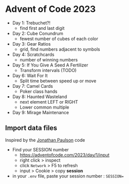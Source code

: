 # Advent of Code 2023

* Day 1: Trebuchet?!
    * find first and last digit
* Day 2: Cube Conundrum
    * fewest number of cubes of each color
* Day 3: Gear Ratios
    * grid, find numbers adjacent to symbols
* Day 4: Scratchcards
    * number of winning numbers
* Day 5: If You Give A Seed A Fertilizer
    * Transform intervals (TODO)
* Day 6: Wait For It
    * Split time between speed up or move
* Day 7: Camel Cards
    * Poker class hands
* Day 8: Haunted Wasteland
    * next element LEFT or RIGHT
    * Lower common multiple
* Day 9: Mirage Maintenance



## Import data files

Inspired by the [Jonathan Paulson](https://github.com/jonathanpaulson/AdventOfCode/blob/master/get_input.py) code

* Find your SESSION number
    * https://adventofcode.com/2023/day/1/input
    * right click > inspect
    * click `Network` > F5 to refresh
    * input > Cookie > copy **session**
* in your `.env` file, paste your session number : `SESSION=`